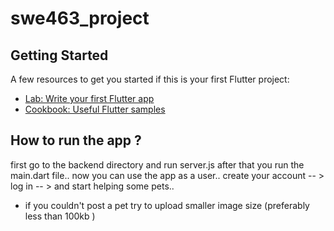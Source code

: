 # swe463_project


## Getting Started

A few resources to get you started if this is your first Flutter project:

- [Lab: Write your first Flutter app](https://docs.flutter.dev/get-started/codelab)
- [Cookbook: Useful Flutter samples](https://docs.flutter.dev/cookbook)

## How to run the app ? 
first go to the backend directory and run server.js 
after that you run the main.dart file..
now you can use the app as a user.. create your account -- > log in -- > and start helping some pets..
* if you couldn't post a pet try to upload smaller image size (preferably less than 100kb )
